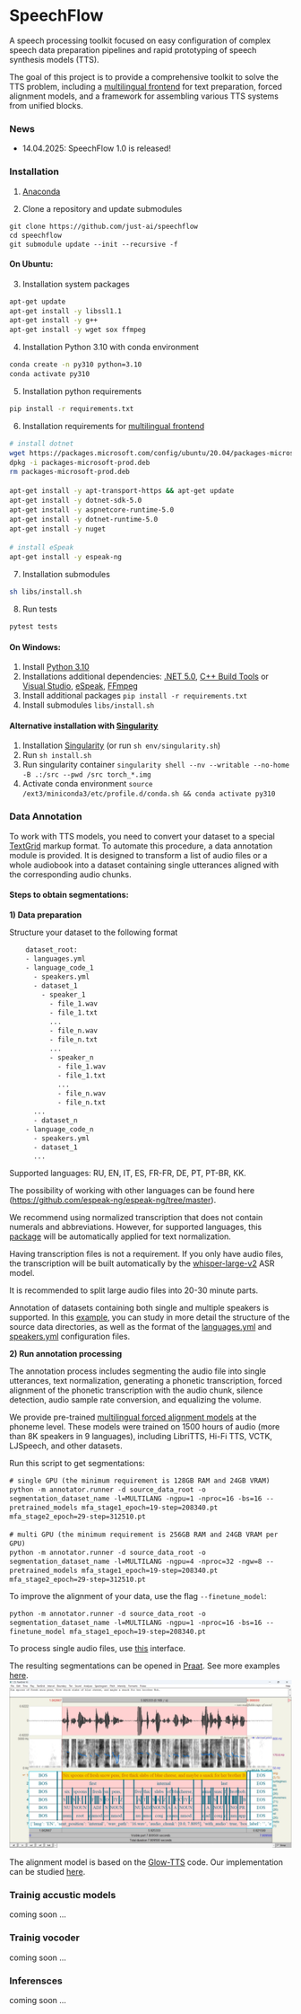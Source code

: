 # SpeechFlow

A speech processing toolkit focused on easy configuration of complex speech data preparation pipelines and rapid prototyping of speech synthesis models (TTS).

The goal of this project is to provide a comprehensive toolkit to solve the TTS problem, including a [multilingual frontend](https://github.com/just-ai/multilingual-text-parser) for text preparation, forced alignment models, and a framework for assembling various TTS systems from unified blocks.

### News

- 14.04.2025: SpeechFlow 1.0 is released!

### Installation

1. [Anaconda](https://www.anaconda.com/)

2. Clone a repository and update submodules

```
git clone https://github.com/just-ai/speechflow
cd speechflow
git submodule update --init --recursive -f
```

#### On Ubuntu:

3. Installation system packages

```bash
apt-get update
apt-get install -y libssl1.1
apt-get install -y g++
apt-get install -y wget sox ffmpeg
```

4. Installation Python 3.10 with conda environment

```bash
conda create -n py310 python=3.10
conda activate py310
```

5. Installation python requirements

```bash
pip install -r requirements.txt
```

6. Installation requirements for [multilingual frontend](https://github.com/just-ai/multilingual-text-parser)

```bash
# install dotnet
wget https://packages.microsoft.com/config/ubuntu/20.04/packages-microsoft-prod.deb -O packages-microsoft-prod.deb
dpkg -i packages-microsoft-prod.deb
rm packages-microsoft-prod.deb

apt-get install -y apt-transport-https && apt-get update
apt-get install -y dotnet-sdk-5.0
apt-get install -y aspnetcore-runtime-5.0
apt-get install -y dotnet-runtime-5.0
apt-get install -y nuget

# install eSpeak
apt-get install -y espeak-ng
```

7. Installation submodules

```bash
sh libs/install.sh
```

8. Run tests

```bash
pytest tests
```

#### On Windows:

1. Install [Python 3.10](https://repo.anaconda.com/miniconda/Miniconda3-py310_24.5.0-0-Windows-x86_64.exe)
2. Installations additional dependencies:
[.NET 5.0](https://dotnet.microsoft.com/en-us/download/dotnet/5.0),
[C++ Build Tools](https://visualstudio.microsoft.com/ru/visual-cpp-build-tools/) or
[Visual Studio](https://visualstudio.microsoft.com/ru/downloads/),
[eSpeak](https://github.com/espeak-ng/espeak-ng),
[FFmpeg](https://github.com/icedterminal/ffmpeg-installer)
3. Install additional packages `pip install -r requirements.txt`
4. Install submodules  `libs/install.sh`

#### Alternative installation with [Singularity](https://docs.sylabs.io/guides/main/user-guide/#)

1. Installation [Singularity](https://docs.sylabs.io/guides/3.11/admin-guide/installation.html) (or run `sh env/singularity.sh`)
2. Run `sh install.sh`
3. Run singularity container `singularity shell --nv --writable --no-home -B .:/src --pwd /src torch_*.img`
4. Activate conda environment `source /ext3/miniconda3/etc/profile.d/conda.sh && conda activate py310`


### Data Annotation

To work with TTS models, you need to convert your dataset to a special [TextGrid](https://www.fon.hum.uva.nl/praat/manual/TextGrid_file_formats.html) markup format.
To automate this procedure, a data annotation module is provided.
It is designed to transform a list of audio files or a whole audiobook into a dataset containing single utterances aligned with the corresponding audio chunks.

#### Steps to obtain segmentations:

**1) Data preparation**

   Structure your dataset to the following format

        dataset_root:
        - languages.yml
        - language_code_1
          - speakers.yml
          - dataset_1
            - speaker_1
              - file_1.wav
              - file_1.txt
              ...
              - file_n.wav
              - file_n.txt
              ...
              - speaker_n
                - file_1.wav
                - file_1.txt
                ...
                - file_n.wav
                - file_n.txt
          ...
          - dataset_n
        - language_code_n
          - speakers.yml
          - dataset_1
          ...

Supported languages: RU, EN, IT, ES, FR-FR, DE, PT, PT-BR, KK.

The possibility of working with other languages can be found here (https://github.com/espeak-ng/espeak-ng/tree/master).

We recommend using normalized transcription that does not contain numerals and abbreviations.
However, for supported languages, this [package](https://github.com/just-ai/multilingual-text-parser) will be automatically applied for text normalization.

Having transcription files is not a requirement.
If you only have audio files, the transcription will be built automatically by the [whisper-large-v2](https://huggingface.co/openai/whisper-large-v2) ASR model.

It is recommended to split large audio files into 20-30 minute parts.

Annotation of datasets containing both single and multiple speakers is supported.
In this [example](examples/simple_datasets/speech/SRC), you can study in more detail the structure of the source data directories, as well as the format of the [languages.yml](examples/simple_datasets/speech/SRC/languages.yml) and [speakers.yml](examples/simple_datasets/speech/SRC/EN/speakers.yml) configuration files.

**2) Run annotation processing**

The annotation process includes segmenting the audio file into single utterances, text normalization, generating a phonetic transcription, forced alignment of the phonetic transcription with the audio chunk, silence detection, audio sample rate conversion, and equalizing the volume.

We provide pre-trained [multilingual forced alignment models](https://huggingface.co/IlyaKalinovskiy/multilingual-forced-alignment/tree/main/mfa_v1.0) at the phoneme level. These models were trained on 1500 hours of audio (more than 8K speakers in 9 languages), including LibriTTS, Hi-Fi TTS, VCTK, LJSpeech, and other datasets.

Run this script to get segmentations:
```
# single GPU (the minimum requirement is 128GB RAM and 24GB VRAM)
python -m annotator.runner -d source_data_root -o segmentation_dataset_name -l=MULTILANG -ngpu=1 -nproc=16 -bs=16 --pretrained_models mfa_stage1_epoch=19-step=208340.pt mfa_stage2_epoch=29-step=312510.pt

# multi GPU (the minimum requirement is 256GB RAM and 24GB VRAM per GPU)
python -m annotator.runner -d source_data_root -o segmentation_dataset_name -l=MULTILANG -ngpu=4 -nproc=32 -ngw=8 --pretrained_models mfa_stage1_epoch=19-step=208340.pt mfa_stage2_epoch=29-step=312510.pt
```

To improve the alignment of your data, use the flag `--finetune_model`:
```
python -m annotator.runner -d source_data_root -o segmentation_dataset_name -l=MULTILANG -ngpu=1 -nproc=16 -bs=16 --finetune_model mfa_stage1_epoch=19-step=208340.pt
```

To process single audio files, use [this](annotator/eval_interface.py) interface.

The resulting segmentations can be opened in [Praat](https://www.fon.hum.uva.nl/praat/).
See more examples [here](examples/simple_datasets/speech/SEGS).
![segmentation_example](docs/images/segmentation_example.jpg)

The alignment model is based on the [Glow-TTS](https://github.com/jaywalnut310/glow-tts) code.
Our implementation can be studied [here](tts/forced_alignment/model/glow_tts.py).

### Trainig accustic models

coming soon ...

### Trainig vocoder

coming soon ...

### Inferensces

coming soon ...
